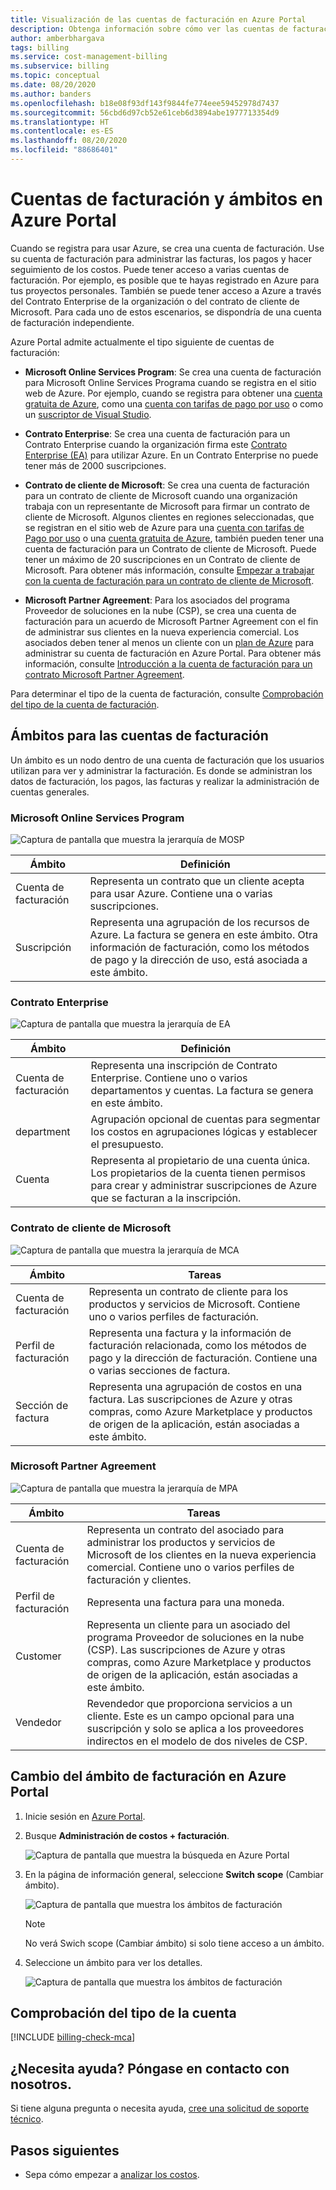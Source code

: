 ```yaml
---
title: Visualización de las cuentas de facturación en Azure Portal
description: Obtenga información sobre cómo ver las cuentas de facturación en Azure Portal. Consulte la información de ámbito de los contratos Enterprise, los contratos de clientes de Microsoft y Microsoft Partner Agreement.
author: amberbhargava
tags: billing
ms.service: cost-management-billing
ms.subservice: billing
ms.topic: conceptual
ms.date: 08/20/2020
ms.author: banders
ms.openlocfilehash: b18e08f93df143f9844fe774eee59452978d7437
ms.sourcegitcommit: 56cbd6d97cb52e61ceb6d3894abe1977713354d9
ms.translationtype: HT
ms.contentlocale: es-ES
ms.lasthandoff: 08/20/2020
ms.locfileid: "88686401"
---
```

# <a name="billing-accounts-and-scopes-in-the-azure-portal"></a>Cuentas de facturación y ámbitos en Azure Portal

Cuando se registra para usar Azure, se crea una cuenta de facturación. Use su cuenta de facturación para administrar las facturas, los pagos y hacer seguimiento de los costos. Puede tener acceso a varias cuentas de facturación. Por ejemplo, es posible que te hayas registrado en Azure para tus proyectos personales. También se puede tener acceso a Azure a través del Contrato Enterprise de la organización o del contrato de cliente de Microsoft. Para cada uno de estos escenarios, se dispondría de una cuenta de facturación independiente.

Azure Portal admite actualmente el tipo siguiente de cuentas de facturación:

- **Microsoft Online Services Program**: Se crea una cuenta de facturación para Microsoft Online Services Programa cuando se registra en el sitio web de Azure. Por ejemplo, cuando se registra para obtener una [cuenta gratuita de Azure](https://azure.microsoft.com/offers/ms-azr-0044p/), como una [cuenta con tarifas de pago por uso](https://azure.microsoft.com/offers/ms-azr-0003p/) o como un [suscriptor de Visual Studio](https://azure.microsoft.com/pricing/member-offers/credit-for-visual-studio-subscribers/).

- **Contrato Enterprise**: Se crea una cuenta de facturación para un Contrato Enterprise cuando la organización firma este [Contrato Enterprise (EA)](https://azure.microsoft.com/pricing/enterprise-agreement/) para utilizar Azure. En un Contrato Enterprise no puede tener más de 2000 suscripciones.

- **Contrato de cliente de Microsoft**: Se crea una cuenta de facturación para un contrato de cliente de Microsoft cuando una organización trabaja con un representante de Microsoft para firmar un contrato de cliente de Microsoft. Algunos clientes en regiones seleccionadas, que se registran en el sitio web de Azure para una [cuenta con tarifas de Pago por uso](https://azure.microsoft.com/offers/ms-azr-0003p/) o una [cuenta gratuita de Azure](https://azure.microsoft.com/offers/ms-azr-0044p/), también pueden tener una cuenta de facturación para un Contrato de cliente de Microsoft. Puede tener un máximo de 20 suscripciones en un Contrato de cliente de Microsoft. Para obtener más información, consulte [Empezar a trabajar con la cuenta de facturación para un contrato de cliente de Microsoft](../understand/mca-overview.md).

- **Microsoft Partner Agreement**: Para los asociados del programa Proveedor de soluciones en la nube (CSP), se crea una cuenta de facturación para un acuerdo de Microsoft Partner Agreement con el fin de administrar sus clientes en la nueva experiencia comercial. Los asociados deben tener al menos un cliente con un [plan de Azure](https://docs.microsoft.com/partner-center/purchase-azure-plan) para administrar su cuenta de facturación en Azure Portal. Para obtener más información, consulte [Introducción a la cuenta de facturación para un contrato Microsoft Partner Agreement](../understand/mpa-overview.md).

Para determinar el tipo de la cuenta de facturación, consulte [Comprobación del tipo de la cuenta de facturación](#check-the-type-of-your-account).

## <a name="scopes-for-billing-accounts"></a>Ámbitos para las cuentas de facturación
Un ámbito es un nodo dentro de una cuenta de facturación que los usuarios utilizan para ver y administrar la facturación. Es donde se administran los datos de facturación, los pagos, las facturas y realizar la administración de cuentas generales.

### <a name="microsoft-online-services-program"></a>Microsoft Online Services Program

![Captura de pantalla que muestra la jerarquía de MOSP](./media/view-all-accounts/mosp-hierarchy.png)

|Ámbito  |Definición  |
|---------|---------|
|Cuenta de facturación     | Representa un contrato que un cliente acepta para usar Azure. Contiene una o varias suscripciones.  |
|Suscripción     |  Representa una agrupación de los recursos de Azure. La factura se genera en este ámbito. Otra información de facturación, como los métodos de pago y la dirección de uso, está asociada a este ámbito.|

### <a name="enterprise-agreement"></a>Contrato Enterprise

![Captura de pantalla que muestra la jerarquía de EA](./media/view-all-accounts/ea-hierarchy.png)

|Ámbito  |Definición  |
|---------|---------|
|Cuenta de facturación    | Representa una inscripción de Contrato Enterprise. Contiene uno o varios departamentos y cuentas. La factura se genera en este ámbito. |
|department     |  Agrupación opcional de cuentas para segmentar los costos en agrupaciones lógicas y establecer el presupuesto.     |
|Cuenta     |  Representa al propietario de una cuenta única. Los propietarios de la cuenta tienen permisos para crear y administrar suscripciones de Azure que se facturan a la inscripción. |

### <a name="microsoft-customer-agreement"></a>Contrato de cliente de Microsoft

![Captura de pantalla que muestra la jerarquía de MCA](./media/view-all-accounts/mca-hierarchy.png)

|Ámbito  |Tareas  |
|---------|---------|
|Cuenta de facturación     |   Representa un contrato de cliente para los productos y servicios de Microsoft. Contiene uno o varios perfiles de facturación. |
|Perfil de facturación     |   Representa una factura y la información de facturación relacionada, como los métodos de pago y la dirección de facturación. Contiene una o varias secciones de factura. |
|Sección de factura     |   Representa una agrupación de costos en una factura. Las suscripciones de Azure y otras compras, como Azure Marketplace y productos de origen de la aplicación, están asociadas a este ámbito.    |

### <a name="microsoft-partner-agreement"></a>Microsoft Partner Agreement

![Captura de pantalla que muestra la jerarquía de MPA](./media/view-all-accounts/mpa-hierarchy.png)

|Ámbito  |Tareas  |
|---------|---------|
|Cuenta de facturación     |   Representa un contrato del asociado para administrar los productos y servicios de Microsoft de los clientes en la nueva experiencia comercial. Contiene uno o varios perfiles de facturación y clientes.   |
|Perfil de facturación     |   Representa una factura para una moneda.     |
|Customer    |   Representa un cliente para un asociado del programa Proveedor de soluciones en la nube (CSP).  Las suscripciones de Azure y otras compras, como Azure Marketplace y productos de origen de la aplicación, están asociadas a este ámbito.  |
|Vendedor    |   Revendedor que proporciona servicios a un cliente. Este es un campo opcional para una suscripción y solo se aplica a los proveedores indirectos en el modelo de dos niveles de CSP.     |

## <a name="switch-billing-scope-in-the-azure-portal"></a>Cambio del ámbito de facturación en Azure Portal

1. Inicie sesión en [Azure Portal](https://portal.azure.com).

2. Busque **Administración de costos + facturación**.

   ![Captura de pantalla que muestra la búsqueda en Azure Portal](./media/view-all-accounts/billing-search-cost-management-billing.png)

3. En la página de información general, seleccione **Switch scope** (Cambiar ámbito).

   ![Captura de pantalla que muestra los ámbitos de facturación](./media/view-all-accounts/overview-select-scopes.png)

   > [!Note]
    >
    > No verá Swich scope (Cambiar ámbito) si solo tiene acceso a un ámbito.

4. Seleccione un ámbito para ver los detalles.

   ![Captura de pantalla que muestra los ámbitos de facturación](./media/view-all-accounts/list-of-scopes.png)

## <a name="check-the-type-of-your-account"></a>Comprobación del tipo de la cuenta
[!INCLUDE [billing-check-mca](../../../includes/billing-check-account-type.md)]

## <a name="need-help-contact-us"></a>¿Necesita ayuda? Póngase en contacto con nosotros.

Si tiene alguna pregunta o necesita ayuda, [cree una solicitud de soporte técnico](https://go.microsoft.com/fwlink/?linkid=2083458).

## <a name="next-steps"></a>Pasos siguientes
- Sepa cómo empezar a [analizar los costos](../costs/quick-acm-cost-analysis.md).

